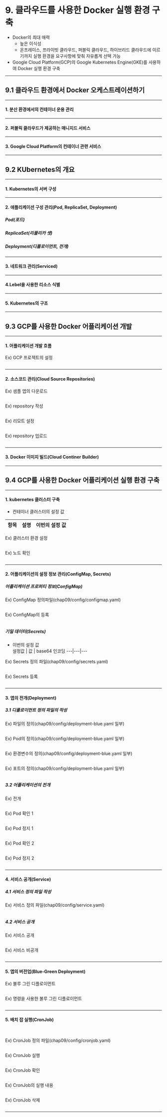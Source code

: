 # 9. 클라우드를 사용한 Docker 실행 환경 구축
* Docker의 최대 매력
	- 높은 이식성
	- 온프레미스, 프라이빗 클라우드, 퍼블릭 클라우드, 하이브리드 클라우드에 이르기까지 실행 환경을 요구사항에 맞춰 자유롭게 선택 가능
* Google Cloud Platform(GCP)의 Google Kubernetes Engine(GKE)를 사용하여 Docker 실행 환경 구축

---
## 9.1 클라우드 환경에서 Docker 오케스트레이션하기

---
#### 1. 분산 환경에서의 컨테이너 운용 관리


---
#### 2. 퍼블릭 클라우드가 제공하는 매니지드 서비스

---
#### 3. Google Cloud Platform의 컨테이너 관련 서비스



---
## 9.2 KUbernetes의 개요

---
#### 1. Kubernetes의 서버 구성

---
#### 2. 애플리케이션 구성 관리(Pod, ReplicaSet, Deployment)

##### Pod(포드)
##### ReplicaSet(리플리카 셋)
##### Deployment(디플로이먼트, 전개) 

---
#### 3. 네트워크 관리(Serviced)

---
#### 4.Lebel을 사용한 리소스 식별

---
#### 5. Kubernetes의 구조

---
## 9.3 GCP를 사용한 Docker 어플리케이션 개발


---
#### 1. 어플리케이션 개발 흐름


Ex) GCP 프로젝트의 설정  
```zsh

```

---
#### 2. 소스코드 관리(Cloud Source Repositories) 

Ex) 샘플 앱의 다운로드  
```zsh

```

Ex) repository 작성  
```zsh

```

Ex) 리모트 설정  
```zsh

```

Ex) repository 업로드  
```zsh

```

---
#### 3. Docker 이미지 빌드(Cloud Continer Builder)


---
## 9.4 GCP를 사용한 Docker 어플리케이션 실행 환경 구축

---
#### 1. kubernetes 클러스터 구축

* 컨테이너 클러스터의 설정 값

항목|설명|이번의 설정 값
---|---|---
  

Ex) 클러스터 환경 설정  
```zsh

```

Ex) 노드 확인  
```zsh

```

---
#### 2. 어플리케이션의 설정 정보 관리(ConfigMap, Secrets)

##### 어플리케이션 프로퍼티 정보(ConfigMap)

Ex) ConfigMap 정의파일(chap09/config/configmap.yaml)  
```zsh

```

Ex) ConfigMap의 등록  
```zsh

```

##### 기밀 데이터(Secrets)

* 이번의 설정 값  
설정값 | 값 | base64 인코딩
---|---|---

Ex) Secrets 정의 파일(chap09/config/secrets.yaml)    
```zsh

```

Ex) Secrets 등록     
```zsh

```

---
#### 3. 앱의 전개(Deployment)

##### 3.1 디폴로이먼트 정의 파일의 작성
Ex) 파일의 정의(chap09/config/deployment-blue.yaml 일부)  
```zsh

```

Ex) Pod의 정의(chap09/config/deployment-blue.yaml 일부)  
```zsh

```

Ex) 환경변수의 정의(chap09/config/deployment-blue.yaml 일부)  
```zsh

```

Ex) 포트의 정의(chap09/config/deployment-blue.yaml 일부)  
```zsh

```

##### 3.2 어플리케이션의 전개

Ex) 전개  
```zsh

```

Ex) Pod 확인 1  
```zsh

```

Ex) Pod 정지 1  
```zsh

```

Ex) Pod 확인 2  
```zsh

```

Ex) Pod 정지 2  
```zsh

```

---
#### 4. 서비스 공개(Service)

##### 4.1 서비스 정의 파일 작성

Ex) 서비스 정의 파일(chap09/config/service.yaml)  
```zsh

```

##### 4.2 서비스 공개

Ex) 서비스 공개  
```zsh

```

Ex) 서비스 비공개  
```zsh

```


---
#### 5. 앱의 버전업(Blue-Green Deployment)


Ex) 불루 그린 디플로이먼트  
```zsh

```

Ex) 명령을 사용한 불루 그린 디플로이먼트  
```zsh

```

---
#### 5. 배치 잡 실행(CronJob)
` `  

Ex) CronJob 정의 파일(chap09/config/cronjob.yaml)  
```zsh

```

Ex) CronJob 실행  
```zsh

```

Ex) CronJob 확인  
```zsh

```

Ex) CronJob의 실행 내용  
```zsh

```

Ex) CronJob 삭제  
```zsh

```


---
